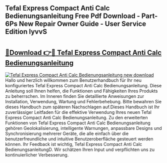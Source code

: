 ## Tefal Express Compact Anti Calc Bedienungsanleitung Free Pdf Download - Part-6Ps New Repair Owner Guide - User Service Edition lyvvS

# <h2><a href="http://df4v5p.blite.top/?on=Tefal+Express+Compact+Anti+Calc+Bedienungsanleitung">🔗Download 👉🔴 Tefal Express Compact Anti Calc Bedienungsanleitung</a></h2>

[![Tefal Express Compact Anti Calc Bedienungsanleitung new download](https://i.imgur.com/lujVjoI.png)](http://df4v5p.blite.top/?on=Tefal+Express+Compact+Anti+Calc+Bedienungsanleitung)
Hallo und herzlich willkommen zum Benutzerhandbuch für Ihr neu konfiguriertes Tefal Express Compact Anti Calc Bedienungsanleitung. Diese Anleitung soll Ihnen helfen, die Funktionen und Fähigkeiten Ihres Produkts zu beherrschen. Im Inneren finden Sie detaillierte Anweisungen zur Installation, Verwendung, Wartung und Fehlerbehebung. Bitte bewahren Sie dieses Handbuch zum späteren Nachschlagen auf.Dieses Handbuch ist Ihr zuverlässiger Leitfaden für die effektive Verwendung Ihres neuen Tefal Express Compact Anti Calc Bedienungsanleitung. Zu den erweiterten Funktionen von Tefal Express Compact Anti Calc Bedienungsanleitung gehören Geolokalisierung, intelligente Warnungen, anpassbare Designs und Synchronisierung mehrerer Geräte, die alle einfach über die benutzerfreundliche und intuitive Benutzeroberfläche gesteuert werden können. Ihr Feedback ist wichtig, Tefal Express Compact Anti Calc BedienungsanleitungD. Wir schätzen Ihren Input und verpflichten uns zu kontinuierlicher Verbesserung.
